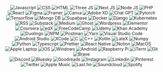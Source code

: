 <div align="center">
  <img src="https://img.shields.io/badge/JavaScript-323330?style=for-the-badge&logo=javascript&logoColor=F7DF1E" alt="Javascript">
  <img src="https://img.shields.io/badge/CSS3-1572B6?style=for-the-badge&logo=css3&logoColor=white" alt="CSS">
  <img src="https://img.shields.io/badge/HTML5-E34F26?style=for-the-badge&logo=html5&logoColor=white" alt="HTML">
  <img src="https://img.shields.io/badge/ThreeJs-black?style=for-the-badge&logo=three.js&logoColor=white" alt="Three JS">
  <img src="https://img.shields.io/badge/next%20js-000000?style=for-the-badge&logo=nextdotjs&logoColor=white" alt="Next JS">
  <img src="https://img.shields.io/badge/Node%20js-339933?style=for-the-badge&logo=nodedotjs&logoColor=white" alt="Node JS">
  <img src="https://img.shields.io/badge/PHP-777BB4?style=for-the-badge&logo=php&logoColor=white" alt="PHP">
  <img src="https://img.shields.io/badge/React-20232A?style=for-the-badge&logo=react&logoColor=61DAFB" alt="React">
  <img src="https://img.shields.io/badge/Figma-F24E1E?style=for-the-badge&logo=figma&logoColor=white" alt="Figma">
  <img src="https://img.shields.io/badge/Framer-black?style=for-the-badge&logo=framer&logoColor=blue" alt="Framer">
  <img src="https://img.shields.io/badge/Canva-%2300C4CC.svg?&style=for-the-badge&logo=Canva&logoColor=white" alt="Canva">
  <img src="https://img.shields.io/badge/Adobe%20XD-470137?style=for-the-badge&logo=Adobe%20XD&logoColor=#FF61F6" alt="Adobe XD">
  
  <img src="https://img.shields.io/badge/ChatGPT-74aa9c?style=for-the-badge&logo=openai&logoColor=white" alt="Chat GPT">
  <img src="https://img.shields.io/badge/PyTorch-EE4C2C?style=for-the-badge&logo=pytorch&logoColor=white" alt="Pytorch">
  <img src="https://img.shields.io/badge/TensorFlow-FF6F00?style=for-the-badge&logo=tensorflow&logoColor=white" alt="Tensorflow">
  <img src="https://img.shields.io/badge/MongoDB-4EA94B?style=for-the-badge&logo=mongodb&logoColor=white" alt="Mongo DB">
  <img src="https://img.shields.io/badge/Supabase-181818?style=for-the-badge&logo=supabase&logoColor=white" alt="Supabase">
   <img src="https://img.shields.io/badge/Docker-2CA5E0?style=for-the-badge&logo=docker&logoColor=white" alt="Docker">
  <img src="https://img.shields.io/badge/Django-092E20?style=for-the-badge&logo=django&logoColor=green" alt="Django">
  <img src="https://img.shields.io/badge/kubernetes-326ce5.svg?&style=for-the-badge&logo=kubernetes&logoColor=white" alt="Kubernetes">
  
  <img src="https://img.shields.io/badge/RSS-FFA500?style=for-the-badge&logo=rss&logoColor=white" alt="RSS">
  <img src="https://img.shields.io/badge/Substack-%23006f5c.svg?style=for-the-badge&logo=substack&logoColor=FF6719" alt="Substack">
  <img src="https://img.shields.io/badge/Medium-12100E?style=for-the-badge&logo=medium&logoColor=white" alt="Medium">
  <img src="https://img.shields.io/badge/Ghost-000?style=for-the-badge&logo=ghost&logoColor=yellow" alt="Ghost">
  <img src="https://img.shields.io/badge/Wordpress-21759B?style=for-the-badge&logo=wordpress&logoColor=white" alt="Wordpress">
  <img src="https://img.shields.io/badge/Elementor-92003B?style=for-the-badge&logo=elementor&logoColor=white" alt="Elementor">

  <img src="https://img.shields.io/badge/Coursera-0056D2?style=for-the-badge&logo=Coursera&logoColor=white" alt="Coursera">
  <img src="https://img.shields.io/badge/Edx-193A3E?style=for-the-badge&logo=edx&logoColor=white" alt="edX">
  <img src="https://img.shields.io/badge/freecodecamp-27273D?style=for-the-badge&logo=freecodecamp&logoColor=white" alt="FreeCodeCamp">
  <img src="https://img.shields.io/badge/Udemy-EC5252?style=for-the-badge&logo=Udemy&logoColor=white" alt="Udemy">
  <img src="https://img.shields.io/badge/Khan%20Academy-14BF96?style=for-the-badge&logo=Khan%20Academy&logoColor=white" alt="Khan Academy">
  <img src="https://img.shields.io/badge/Duolingo-58CC02?style=for-the-badge&logo=Duolingo&logoColor=white" alt="Duolingo">
  
 
  
  <img src="https://img.shields.io/badge/npm-CB3837?style=for-the-badge&logo=npm&logoColor=white" alt="NPM">
  <img src="https://img.shields.io/badge/Postman-FF6C37?style=for-the-badge&logo=Postman&logoColor=white" alt="Postman">

  <img src="https://img.shields.io/badge/Yarn-2C8EBB?style=for-the-badge&logo=yarn&logoColor=white" alt="Yarn">
  <img src="https://img.shields.io/badge/Visual_Studio_Code-0078D4?style=for-the-badge&logo=visual%20studio%20code&logoColor=white" alt="Visual Studio Code">
  <img src="https://img.shields.io/badge/Android_Studio-3DDC84?style=for-the-badge&logo=android-studio&logoColor=white" alt="Android Studio">
  <img src="https://img.shields.io/badge/Xcode-007ACC?style=for-the-badge&logo=Xcode&logoColor=white" alt="XCode">
  <img src="https://img.shields.io/badge/C-00599C?style=for-the-badge&logo=c&logoColor=white" alt="C">
  <img src="https://img.shields.io/badge/C%2B%2B-00599C?style=for-the-badge&logo=c%2B%2B&logoColor=white" alt="C++">


  <img src="https://img.shields.io/badge/Kotlin-B125EA?style=for-the-badge&logo=kotlin&logoColor=white" alt="Kotlin">
  <img src="https://img.shields.io/badge/LaTeX-47A141?style=for-the-badge&logo=LaTeX&logoColor=white" alt="LateX">
  <img src="https://img.shields.io/badge/Numpy-777BB4?style=for-the-badge&logo=numpy&logoColor=white" alt="Numpy">

  <img src="https://img.shields.io/badge/Python-FFD43B?style=for-the-badge&logo=python&logoColor=blue" alt="Python">
  <img src="https://img.shields.io/badge/TypeScript-007ACC?style=for-the-badge&logo=typescript&logoColor=white" alt="Typescript">
  <img src="https://img.shields.io/badge/prettier-1A2C34?style=for-the-badge&logo=prettier&logoColor=F7BA3E" alt="Prettier">
  <img src="https://img.shields.io/badge/React_Native-20232A?style=for-the-badge&logo=react&logoColor=61DAFB" alt="React Native">
  <img src="https://img.shields.io/badge/Notion-000000?style=for-the-badge&logo=notion&logoColor=white" alt="Notion">
  <img src="https://img.shields.io/badge/mac%20os-000000?style=for-the-badge&logo=apple&logoColor=white" alt="MacOS">
  <img src="https://img.shields.io/badge/Apple%20laptop-333333?style=for-the-badge&logo=apple&logoColor=white" alt="Apple Laptop">
  <img src="https://img.shields.io/badge/iOS-000000?style=for-the-badge&logo=ios&logoColor=white" alt="iOS">
  <img src="https://img.shields.io/badge/Windows-0078D6?style=for-the-badge&logo=windows&logoColor=white" alt="Windows">
  <img src="https://img.shields.io/badge/Android-3DDC84?style=for-the-badge&logo=android&logoColor=white" alt="Android">
  <img src="https://img.shields.io/badge/Raspberry%20Pi-A22846?style=for-the-badge&logo=Raspberry%20Pi&logoColor=white" alt="Raspberry Pi">

  <img src="https://img.shields.io/badge/iTerm2-000000?style=for-the-badge&logo=iterm2&logoColor=white" alt="iTerm">
  <img src="https://img.shields.io/badge/GIT-E44C30?style=for-the-badge&logo=git&logoColor=white" alt="Git">
  <img src="https://img.shields.io/badge/Brave-FF1B2D?style=for-the-badge&logo=Brave&logoColor=white" alt="Brave">
</div>

<div align="center">
  <img src="https://img.shields.io/badge/Discord-5865F2?style=for-the-badge&logo=discord&logoColor=white" alt="Discord">
  <img src="https://img.shields.io/badge/Bluesky-0285FF?logo=bluesky&logoColor=fff&style=for-the-badge" alt="Bluesky">
  <img src="https://img.shields.io/badge/Goodreads-372213?style=for-the-badge&logo=goodreads&logoColor=white" alt="Goodreads">
  <img src="https://img.shields.io/badge/Instagram-E4405F?style=for-the-badge&logo=instagram&logoColor=white" alt="Instagram">
  <img src="https://img.shields.io/badge/LinkedIn-0077B5?style=for-the-badge&logo=linkedin&logoColor=white" alt="Linkedin">
  <img src="https://img.shields.io/badge/Pinterest-%23E60023.svg?&style=for-the-badge&logo=Pinterest&logoColor=white" alt="Pinterest">
  <img src="https://img.shields.io/badge/Twitter-1DA1F2?style=for-the-badge&logo=twitter&logoColor=white" alt="Twitter">
  <img src="https://img.shields.io/badge/apple%20music-F34E68?style=for-the-badge&logo=apple%20music&logoColor=white" alt="Apple Music">
  <img src="https://img.shields.io/badge/last.fm-D51007?style=for-the-badge&logo=last.fm&logoColor=white" alt="Last.fm">
  <img src="https://img.shields.io/badge/SoundCloud-FF3300?style=for-the-badge&logo=soundcloud&logoColor=white" alt="Soundcloud">
  <img src="https://img.shields.io/badge/Spotify-1ED760?&style=for-the-badge&logo=spotify&logoColor=white" alt="Spotify">
</div>
